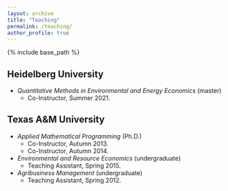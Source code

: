```yaml
---
layout: archive
title: "Teaching"
permalink: /teaching/
author_profile: true
---
```


{% include base_path %}

## Heidelberg University

- *Quantitative Methods in Environmental and Energy Economics* (master)
  - Co-Instructor, Summer 2021.

## Texas A&M University

- *Applied Mathematical Programming* (Ph.D.)
  - Co-Instructor, Autumn 2013.
  - Co-Instructor, Autumn 2014.
- *Environmental and Resource Economics* (undergraduate)
  - Teaching Assistant, Spring 2015.
- *Agribusiness Management* (undergraduate)
  - Teaching Assistant, Spring 2012.
